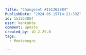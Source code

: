 ```yaml
---
Title: "Changeset #151363884"
PublishDate: "2024-05-15T14:21:30Z"
id: 151363884
user: kentakta
comment: update
created_by: iD 2.29.0
tags:
  - Montenegro

---
```

